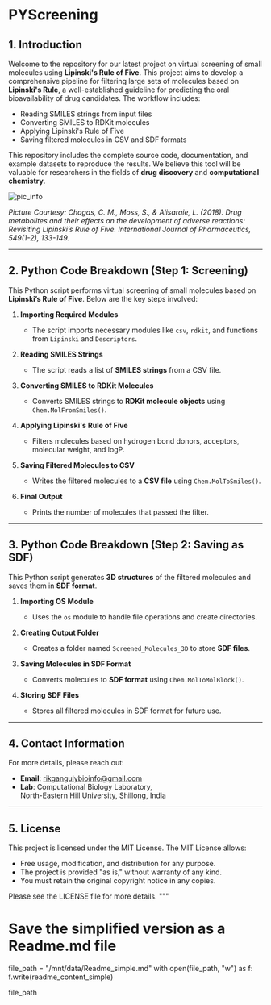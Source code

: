 


# PYScreening
## 1. Introduction
Welcome to the repository for our latest project on virtual screening of small molecules using **Lipinski's Rule of Five**. This project aims to develop a comprehensive pipeline for filtering large sets of molecules based on **Lipinski's Rule**, a well-established guideline for predicting the oral bioavailability of drug candidates. The workflow includes:

- Reading SMILES strings from input files
- Converting SMILES to RDKit molecules
- Applying Lipinski's Rule of Five
- Saving filtered molecules in CSV and SDF formats

This repository includes the complete source code, documentation, and example datasets to reproduce the results. We believe this tool will be valuable for researchers in the fields of **drug discovery** and **computational chemistry**.

![pic_info](https://user-images.githubusercontent.com/45164491/213928955-f94c8260-fd60-457d-be9d-500662abe62e.png)

*Picture Courtesy: Chagas, C. M., Moss, S., & Alisaraie, L. (2018). Drug metabolites and their effects on the development of adverse reactions: Revisiting Lipinski’s Rule of Five. International Journal of Pharmaceutics, 549(1-2), 133-149.*

---

## 2. Python Code Breakdown (Step 1: Screening)
This Python script performs virtual screening of small molecules based on **Lipinski’s Rule of Five**. Below are the key steps involved:

1. **Importing Required Modules**
   - The script imports necessary modules like `csv`, `rdkit`, and functions from `Lipinski` and `Descriptors`.

2. **Reading SMILES Strings**
   - The script reads a list of **SMILES strings** from a CSV file.

3. **Converting SMILES to RDKit Molecules**
   - Converts SMILES strings to **RDKit molecule objects** using `Chem.MolFromSmiles()`.

4. **Applying Lipinski's Rule of Five**
   - Filters molecules based on hydrogen bond donors, acceptors, molecular weight, and logP.

5. **Saving Filtered Molecules to CSV**
   - Writes the filtered molecules to a **CSV file** using `Chem.MolToSmiles()`.

6. **Final Output**
   - Prints the number of molecules that passed the filter.

---

## 3. Python Code Breakdown (Step 2: Saving as SDF)
This Python script generates **3D structures** of the filtered molecules and saves them in **SDF format**.

1. **Importing OS Module**
   - Uses the `os` module to handle file operations and create directories.

2. **Creating Output Folder**
   - Creates a folder named `Screened_Molecules_3D` to store **SDF files**.

3. **Saving Molecules in SDF Format**
   - Converts molecules to **SDF format** using `Chem.MolToMolBlock()`.

4. **Storing SDF Files**
   - Stores all filtered molecules in SDF format for future use.

---

## 4. Contact Information

For more details, please reach out:

- **Email**: rikgangulybioinfo@gmail.com
- **Lab**: Computational Biology Laboratory,  
  North-Eastern Hill University, Shillong, India

---

## 5. License
This project is licensed under the MIT License. The MIT License allows:

- Free usage, modification, and distribution for any purpose.
- The project is provided "as is," without warranty of any kind.
- You must retain the original copyright notice in any copies.

Please see the LICENSE file for more details.
"""

# Save the simplified version as a Readme.md file
file_path = "/mnt/data/Readme_simple.md"
with open(file_path, "w") as f:
    f.write(readme_content_simple)

file_path
